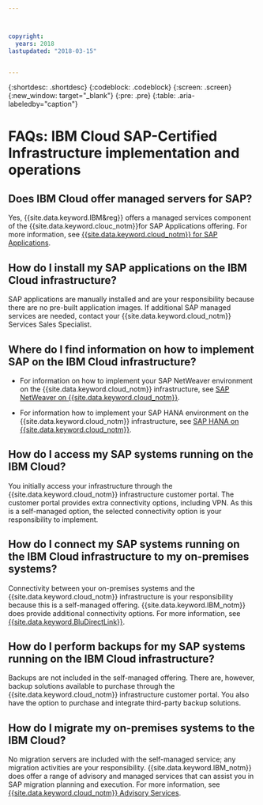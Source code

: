 ```yaml
---



copyright:
  years: 2018
lastupdated: "2018-03-15"


---
```


{:shortdesc: .shortdesc}
{:codeblock: .codeblock}
{:screen: .screen}
{:new_window: target="_blank"}
{:pre: .pre}
{:table: .aria-labeledby="caption"}

# FAQs: IBM Cloud SAP-Certified Infrastructure implementation and operations

## Does IBM Cloud offer managed servers for SAP?

Yes, {{site.data.keyword.IBM&reg}} offers a managed services component of the {{site.data.keyword.clouc_notm}}for SAP Applications offering. For more information, see [{{site.data.keyword.cloud_notm}} for SAP Applications](https://www.ibm.com/cloud/sap/managed).

## How do I install my SAP applications on the IBM Cloud infrastructure?

SAP applications are manually installed and are your responsibility because there are no pre-built application images. If additional SAP managed services are needed, contact your {{site.data.keyword.cloud_notm}} Services Sales Specialist.

## Where do I find information on how to implement SAP on the IBM Cloud infrastructure?

  * For information on how to implement your SAP NetWeaver environment on the {{site.data.keyword.cloud_notm}} infrastructure, see [SAP NetWeaver on {{site.data.keyword.cloud_notm}}](https://console.bluemix.net/docs/infrastructure/sap-netweaver/sap-index.html#getting-started).
  
  * For information how to implement your SAP HANA environment on the {{site.data.keyword.cloud_notm}} infrastructure, see [SAP HANA on {{site.data.keyword.cloud_notm}}](https://console.bluemix.net/docs/infrastructure/sap-hana/hana-index.html#getting-started).
  
## How do I access my SAP systems running on the IBM Cloud?

You initially access your infrastructure through the {{site.data.keyword.cloud_notm}} infrastructure customer portal. The customer portal provides extra connectivity options, including VPN. As this is a self-managed option, the selected connectivity option is your responsibility to implement.

## How do I connect my SAP systems running on the IBM Cloud infrastructure to my on-premises systems?

Connectivity between your on-premises systems and the {{site.data.keyword.cloud_notm}} infrastructure is your responsibility because this is a self-managed offering. {{site.data.keyword.IBM_notm}} does provide additional connectivity options. For more information, see [{{site.data.keyword.BluDirectLink}}](https://www.ibm.com/cloud/direct-link).

## How do I perform backups for my SAP systems running on the IBM Cloud infrastructure?

Backups are not included in the self-managed offering. There are, however, backup solutions available to purchase through the {{site.data.keyword.cloud_notm}} infrastructure customer portal. You also have the option to purchase and integrate third-party backup solutions.

## How do I migrate my on-premises systems to the IBM Cloud?

No migration servers are included with the self-managed service; any migration activities are your responsibility. {{site.data.keyword.IBM_notm}} does offer a range of advisory and managed services that can assist you in SAP migration planning and execution. For more information, see [{{site.data.keyword.cloud_notm}} Advisory Services](https://ibm.com/us-en/marketplace/cloud-consulting-services).
